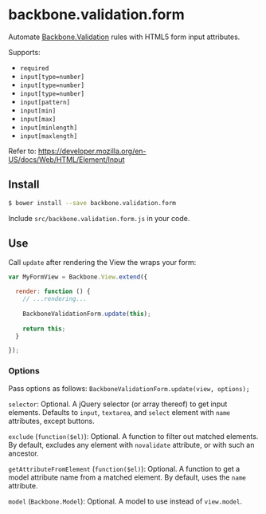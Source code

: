 backbone.validation.form
========================

Automate [Backbone.Validation] rules with HTML5 form input attributes.

Supports:
* `required`
* `input[type=number]`
* `input[type=number]`
* `input[type=number]`
* `input[pattern]`
* `input[min]`
* `input[max]`
* `input[minlength]`
* `input[maxlength]`

Refer to: https://developer.mozilla.org/en-US/docs/Web/HTML/Element/Input


## Install

```sh
$ bower install --save backbone.validation.form
```

Include `src/backbone.validation.form.js` in your code.


## Use

Call `update` after rendering the View the wraps your form:

```js
var MyFormView = Backbone.View.extend({

  render: function () {
    // ...rendering...
    
    BackboneValidationForm.update(this);
    
    return this;
  }

});
```

### Options

Pass options as follows: `BackboneValidationForm.update(view, options);`


`selector`: Optional. A jQuery selector (or array thereof) to get input elements. Defaults to `input`, `textarea`, and `select` element with `name` attributes, except buttons.

`exclude` (`function($el)`): Optional. A function to filter out matched elements. By default, excludes any element with `novalidate` attribute, or with such an ancestor.

`getAttributeFromElement` (`function($el)`): Optional. A function to get a model attribute name from a matched element. By default, uses the `name` attribute.

`model` (`Backbone.Model`): Optional. A model to use instead of `view.model`.



[backbone.validation]: http://thedersen.com/projects/backbone-validation/

